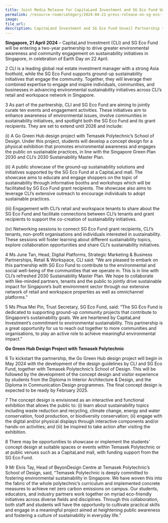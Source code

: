 ```yaml
---  
title: Joint Media Release for CapitaLand Investment and SG Eco Fund Unveil Partnership to Enhance Community Engagement on Sustainability Initiatives in Singapore  
permalink: /resource-room/category/2024-04-21-press-release-on-sg-eco-fund-and-capitaland-investment-partnership
image:  
file_url:  
description: CapitaLand Investment and SG Eco Fund Unveil Partnership to Enhance Community Engagement on Sustainability Initiatives in Singapore
---
```


**Singapore, 21 April 2024** – CapitaLand Investment (CLI) and SG Eco Fund will be entering a two-year partnership to drive greater environmental awareness and community engagement on sustainability initiatives in Singapore, in celebration of Earth Day on 22 April.  

2 CLI is a leading global real estate investment manager with a strong Asia foothold, while the SG Eco Fund supports ground-up sustainability initiatives that engage the community. Together, they will leverage their combined expertise to engage and inspire individuals, communities, and businesses in advancing environmental sustainability initiatives across CLI’s retail and workspace network in Singapore.  

3 As part of the partnership, CLI and SG Eco Fund are aiming to jointly curate ten events and engagement activities. These initiatives aim to enhance awareness of environmental issues, involve communities in sustainability initiatives, and spotlight both the SG Eco Fund and its grant recipients. They are set to extend until 2026 and include:  

(i)	A Go Green Hub design project with Temasek Polytechnic’s School of Design. Under this project, students will develop a concept design for a physical exhibition that promotes environmental awareness and engages the public on sustainable practices, in line with the Singapore Green Plan 2030 and CLI’s 2030 Sustainability Master Plan.  

(ii)	A public showcase of the ground-up sustainability solutions and initiatives supported by the SG Eco Fund at a CapitaLand mall. The showcase aims to educate and engage shoppers on the topic of sustainability through informative booths and workshops which will be facilitated by SG Eco Fund grant recipients. The showcase also aims to leverage CLI’s extensive outreach to encourage individuals to adopt sustainable practices.  

(iii)	Engagement with CLI’s retail and workspace tenants to share about the SG Eco Fund and facilitate connections between CLI’s tenants and grant recipients to support the co-creation of sustainability initiatives.  

(iv)	Networking sessions to connect SG Eco Fund grant recipients, CLI’s tenants, non-profit organisations and individuals interested in sustainability. These sessions will foster learning about different sustainability topics, explore collaboration opportunities and share CLI’s sustainability initiatives.  

4 Ms June Tan, Head, Digital Platforms, Strategic Marketing & Business Partnerships, Retail & Workspace, CLI said: “We are pleased to embark on this partnership with SG Eco Fund to contribute to the environmental and social well-being of the communities that we operate in. This is in line with CLI’s refreshed 2030 Sustainability Master Plan.  We hope to collaborate with like-minded partners, tenants and the public to jointly drive sustainable impact for Singapore’s built environment sector through our extensive network of retail and workspace properties as well as omnichannel platforms.”  

5 Ms Phua Mei Pin, Trust Secretary, SG Eco Fund, said: “The SG Eco Fund is dedicated to supporting ground-up community projects that contribute to Singapore’s sustainability goals. We are heartened by CapitaLand Investment’s commitment to environmental sustainability. This partnership is a great opportunity for us to reach out together to more communities and organisations, to play an active role to achieve meaningful environmental impact.”  

**Go Green Hub Design Project with Temasek Polytechnic**  

6 To kickstart the partnership, the Go Green Hub design project will begin in May 2024 with the development of the design guidelines by CLI and SG Eco Fund, together with Temasek Polytechnic’s School of Design. This will be followed by the development of the concept design and visitor experience by students from the Diploma in Interior Architecture & Design, and the Diploma in Communication Design programmes. The final concept design is expected to be ready by February 2025.  

7 The concept design is envisioned as an interactive and functional exhibition that allows the public to: (i) learn about sustainability topics including waste reduction and recycling, climate change, energy and water conservation, food production, or biodiversity conservation; (ii) engage with the digital and/or physical displays through interactive components and/or hands-on activities; and (iii) be inspired to take action after visiting the exhibition.  

8 There may be opportunities to showcase or implement the students’ concept design at suitable spaces or events within Temasek Polytechnic or at public venues such as a CapitaLand mall, with funding support from the SG Eco Fund.  

9 Mr Elvis Tay, Head of BeyonDesign Centre at Temasek Polytechnic’s School of Design, said, “Temasek Polytechnic is deeply committed to fostering environmental sustainability in Singapore. We have woven this into the fabric of the whole polytechnic’s curriculum and implemented concrete measures to achieve net zero carbon emissions on campus. Our students, educators, and industry partners work together on myriad eco-friendly initiatives across diverse fields and disciplines. Through this collaboration, both staff and students will have the opportunity to cultivate practical skills and engage in a meaningful project aimed at heightening public awareness and fostering a culture of sustainability in everyday life.”  

